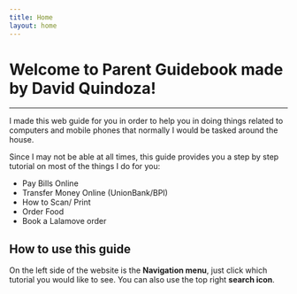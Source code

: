 ```yaml
---
title: Home
layout: home
---
```


# Welcome to Parent Guidebook made by David Quindoza!

 ---

I made this web guide for you in order to help you in doing things related to computers and mobile phones that normally I would be tasked around the house.

Since I may not be able at all times, this guide provides you a step by step tutorial on most of the things I do for you:


- Pay Bills Online
- Transfer Money Online (UnionBank/BPI)
- How to Scan/ Print
- Order Food
- Book a Lalamove order

## How to use this guide

On the left side of the website is the **Navigation menu**, just click which tutorial you would like to see. You can also use the top right **search icon**. 


